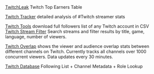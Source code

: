 
[TwitchLeak](https://twitchleak.netlify.app/)
Twitch Top Earners Table

[Twitch Tracker](https://twitchtracker.com/)
detailed analysis of #Twitch streamer stats

[Twitch Tools](https://twitch-tools.rootonline.de/followerlist_viewer.php)
download full followers list of any Twitch account in CSV
[Twitch Stream Filter](https://twitch-tools.rootonline.de/channel_previews.php)
Search streams and filter results by title, game, language, number of viewers.

[Twitch Overlap](https://stats.roki.sh/)
shows the viewer and audience overlap stats between different channels on Twitch. Currently tracks all channels over 1000 concurrent viewers. Data updates every 30 minutes.

[Twitch Database](https://www.twitchdatabase.com/following)
Following List + Channel Metadata + Role Lookup

